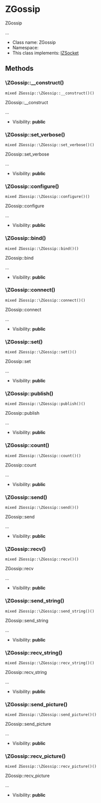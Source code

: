 ZGossip
===============

ZGossip

...


* Class name: ZGossip
* Namespace: 
* This class implements: [IZSocket](IZSocket.md)






Methods
-------


### \ZGossip::__construct()

```
mixed ZGossip::\ZGossip::__construct()()
```

ZGossip::__construct

...

* Visibility: **public**



### \ZGossip::set_verbose()

```
mixed ZGossip::\ZGossip::set_verbose()()
```

ZGossip::set_verbose

...

* Visibility: **public**



### \ZGossip::configure()

```
mixed ZGossip::\ZGossip::configure()()
```

ZGossip::configure

...

* Visibility: **public**



### \ZGossip::bind()

```
mixed ZGossip::\ZGossip::bind()()
```

ZGossip::bind

...

* Visibility: **public**



### \ZGossip::connect()

```
mixed ZGossip::\ZGossip::connect()()
```

ZGossip::connect

...

* Visibility: **public**



### \ZGossip::set()

```
mixed ZGossip::\ZGossip::set()()
```

ZGossip::set

...

* Visibility: **public**



### \ZGossip::publish()

```
mixed ZGossip::\ZGossip::publish()()
```

ZGossip::publish

...

* Visibility: **public**



### \ZGossip::count()

```
mixed ZGossip::\ZGossip::count()()
```

ZGossip::count

...

* Visibility: **public**



### \ZGossip::send()

```
mixed ZGossip::\ZGossip::send()()
```

ZGossip::send

...

* Visibility: **public**



### \ZGossip::recv()

```
mixed ZGossip::\ZGossip::recv()()
```

ZGossip::recv

...

* Visibility: **public**



### \ZGossip::send_string()

```
mixed ZGossip::\ZGossip::send_string()()
```

ZGossip::send_string

...

* Visibility: **public**



### \ZGossip::recv_string()

```
mixed ZGossip::\ZGossip::recv_string()()
```

ZGossip::recv_string

...

* Visibility: **public**



### \ZGossip::send_picture()

```
mixed ZGossip::\ZGossip::send_picture()()
```

ZGossip::send_picture

...

* Visibility: **public**



### \ZGossip::recv_picture()

```
mixed ZGossip::\ZGossip::recv_picture()()
```

ZGossip::recv_picture

...

* Visibility: **public**


